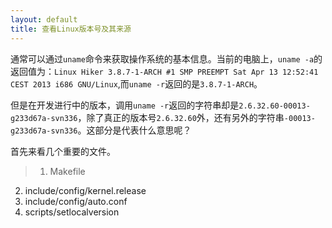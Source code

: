 ```yaml
---
layout: default
title: 查看Linux版本号及其来源
---
```


通常可以通过`uname`命令来获取操作系统的基本信息。当前的电脑上，`uname -a`的返回值为：`Linux Hiker 3.8.7-1-ARCH #1 SMP PREEMPT Sat Apr 13 12:52:41 CEST 2013 i686 GNU/Linux`,而`uname -r`返回的是`3.8.7-1-ARCH`。

但是在开发进行中的版本，调用`uname -r`返回的字符串却是`2.6.32.60-00013-g233d67a-svn336`，除了真正的版本号`2.6.32.60`外，还有另外的字符串`-00013-g233d67a-svn336`。这部分是代表什么意思呢？

首先来看几个重要的文件。

  >1. Makefile
  2. include/config/kernel.release
  3. include/config/auto.conf
  4. scripts/setlocalversion
